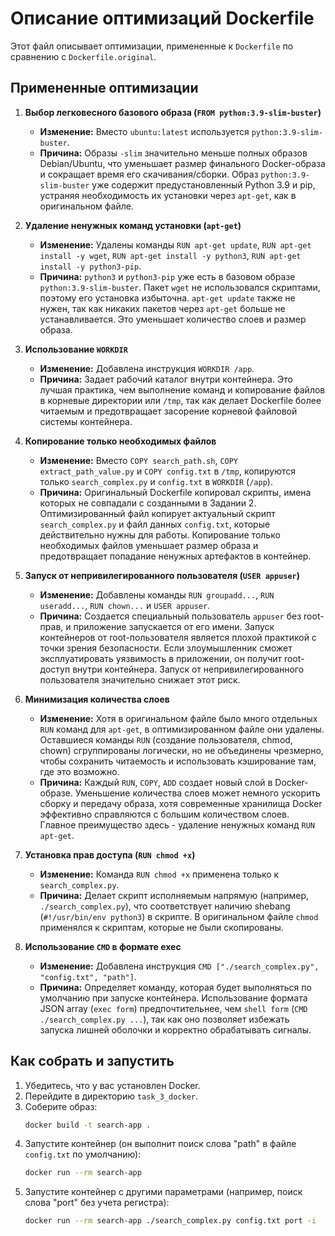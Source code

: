 # Описание оптимизаций Dockerfile

Этот файл описывает оптимизации, примененные к `Dockerfile` по сравнению с `Dockerfile.original`.

## Примененные оптимизации

1.  **Выбор легковесного базового образа (`FROM python:3.9-slim-buster`)**
    *   **Изменение:** Вместо `ubuntu:latest` используется `python:3.9-slim-buster`.
    *   **Причина:** Образы `-slim` значительно меньше полных образов Debian/Ubuntu, что уменьшает размер финального Docker-образа и сокращает время его скачивания/сборки. Образ `python:3.9-slim-buster` уже содержит предустановленный Python 3.9 и pip, устраняя необходимость их установки через `apt-get`, как в оригинальном файле.

2.  **Удаление ненужных команд установки (`apt-get`)**
    *   **Изменение:** Удалены команды `RUN apt-get update`, `RUN apt-get install -y wget`, `RUN apt-get install -y python3`, `RUN apt-get install -y python3-pip`.
    *   **Причина:** `python3` и `python3-pip` уже есть в базовом образе `python:3.9-slim-buster`. Пакет `wget` не использовался скриптами, поэтому его установка избыточна. `apt-get update` также не нужен, так как никаких пакетов через `apt-get` больше не устанавливается. Это уменьшает количество слоев и размер образа.

3.  **Использование `WORKDIR`**
    *   **Изменение:** Добавлена инструкция `WORKDIR /app`.
    *   **Причина:** Задает рабочий каталог внутри контейнера. Это лучшая практика, чем выполнение команд и копирование файлов в корневые директории или `/tmp`, так как делает Dockerfile более читаемым и предотвращает засорение корневой файловой системы контейнера.

4.  **Копирование только необходимых файлов**
    *   **Изменение:** Вместо `COPY search_path.sh`, `COPY extract_path_value.py` и `COPY config.txt` в `/tmp`, копируются только `search_complex.py` и `config.txt` в `WORKDIR` (`/app`).
    *   **Причина:** Оригинальный Dockerfile копировал скрипты, имена которых не совпадали с созданными в Задании 2. Оптимизированный файл копирует актуальный скрипт `search_complex.py` и файл данных `config.txt`, которые действительно нужны для работы. Копирование только необходимых файлов уменьшает размер образа и предотвращает попадание ненужных артефактов в контейнер.

5.  **Запуск от непривилегированного пользователя (`USER appuser`)**
    *   **Изменение:** Добавлены команды `RUN groupadd...`, `RUN useradd...`, `RUN chown...` и `USER appuser`.
    *   **Причина:** Создается специальный пользователь `appuser` без root-прав, и приложение запускается от его имени. Запуск контейнеров от root-пользователя является плохой практикой с точки зрения безопасности. Если злоумышленник сможет эксплуатировать уязвимость в приложении, он получит root-доступ внутри контейнера. Запуск от непривилегированного пользователя значительно снижает этот риск.

6.  **Минимизация количества слоев**
    *   **Изменение:** Хотя в оригинальном файле было много отдельных `RUN` команд для `apt-get`, в оптимизированном файле они удалены. Оставшиеся команды `RUN` (создание пользователя, chmod, chown) сгруппированы логически, но не объединены чрезмерно, чтобы сохранить читаемость и использовать кэширование там, где это возможно.
    *   **Причина:** Каждый `RUN`, `COPY`, `ADD` создает новый слой в Docker-образе. Уменьшение количества слоев может немного ускорить сборку и передачу образа, хотя современные хранилища Docker эффективно справляются с большим количеством слоев. Главное преимущество здесь - удаление ненужных команд `RUN apt-get`.

7.  **Установка прав доступа (`RUN chmod +x`)**
    *   **Изменение:** Команда `RUN chmod +x` применена только к `search_complex.py`.
    *   **Причина:** Делает скрипт исполняемым напрямую (например, `./search_complex.py`), что соответствует наличию shebang (`#!/usr/bin/env python3`) в скрипте. В оригинальном файле `chmod` применялся к скриптам, которые не были скопированы.

8.  **Использование `CMD` в формате exec**
    *   **Изменение:** Добавлена инструкция `CMD ["./search_complex.py", "config.txt", "path"]`.
    *   **Причина:** Определяет команду, которая будет выполняться по умолчанию при запуске контейнера. Использование формата JSON array (`exec form`) предпочтительнее, чем `shell form` (`CMD ./search_complex.py ...`), так как оно позволяет избежать запуска лишней оболочки и корректно обрабатывать сигналы.

## Как собрать и запустить

1.  Убедитесь, что у вас установлен Docker.
2.  Перейдите в директорию `task_3_docker`.
3.  Соберите образ:
    ```bash
    docker build -t search-app .
    ```
4.  Запустите контейнер (он выполнит поиск слова "path" в файле `config.txt` по умолчанию):
    ```bash
    docker run --rm search-app
    ```
5.  Запустите контейнер с другими параметрами (например, поиск слова "port" без учета регистра):
    ```bash
    docker run --rm search-app ./search_complex.py config.txt port -i
    ```
